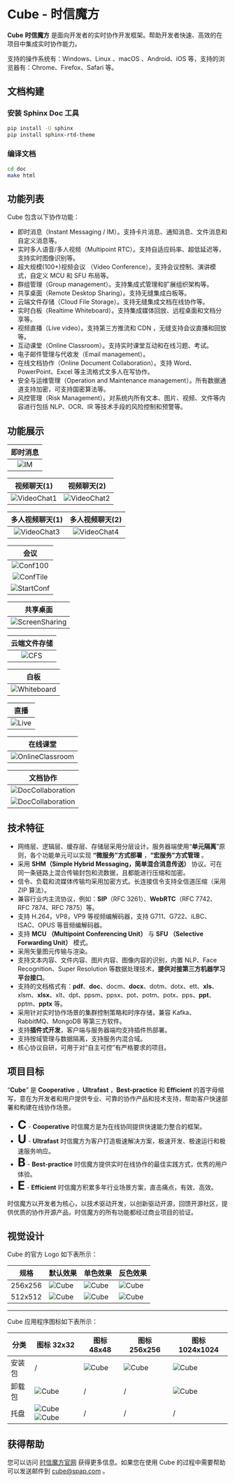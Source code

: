 # Cube - 时信魔方

**Cube** **时信魔方** 是面向开发者的实时协作开发框架。帮助开发者快速、高效的在项目中集成实时协作能力。

支持的操作系统有：Windows、Linux 、macOS 、Android、iOS 等，支持的浏览器有：Chrome、Firefox、Safari 等。

## 文档构建

### 安装 Sphinx Doc 工具

```bash
pip install -U sphinx
pip install sphinx-rtd-theme
```

### 编译文档

```bash
cd doc
make html
```


## 功能列表

Cube 包含以下协作功能：

* 即时消息（Instant Messaging / IM）。支持卡片消息、通知消息、文件消息和自定义消息等。
* 实时多人语音/多人视频（Multipoint RTC）。支持自适应码率、超低延迟等，支持实时图像识别等。
* 超大规模(100+)视频会议 （Video Conference）。支持会议控制、演讲模式，自定义 MCU 和 SFU 布局等。
* 群组管理（Group management）。支持集成式管理和扩展组织架构等。
* 共享桌面（Remote Desktop Sharing）。支持无缝集成白板等。
* 云端文件存储（Cloud File Storage）。支持无缝集成文档在线协作等。
* 实时白板（Realtime Whiteboard）。支持集成媒体回放、远程桌面和文档分享等。
* 视频直播（Live video）。支持第三方推流和 CDN ，无缝支持会议直播和回放等。
* 互动课堂（Online Classroom）。支持实时课堂互动和在线习题、考试。
* 电子邮件管理与代收发（Email management）。
* 在线文档协作（Online Document Collaboration）。支持 Word、PowerPoint、Excel 等主流格式文多人在写协作。
* 安全与运维管理（Operation and Maintenance management）。所有数据通道支持加密，可支持国密算法等。
* 风控管理（Risk Management）。对系统内所有文本、图片、视频、文件等内容进行包括 NLP、OCR、IR 等技术手段的风险控制和预警等。


## 功能展示

| 即时消息 |
|:----:|
|![IM](https://static.shixincube.com/cube/assets/showcase/im.gif)|

| 视频聊天(1) | 视频聊天(2) |
|:----:|:----:|
|![VideoChat1](https://static.shixincube.com/cube/assets/showcase/videochat_1.gif)|![VideoChat2](https://static.shixincube.com/cube/assets/showcase/videochat_2.gif)|

| 多人视频聊天(1) | 多人视频聊天(2) |
|:----:|:----:|
|![VideoChat3](https://static.shixincube.com/cube/assets/showcase/videochat_3.gif)|![VideoChat4](https://static.shixincube.com/cube/assets/showcase/videochat_4.gif)|

| 会议 |
|:----:|
|![Conf100](https://static.shixincube.com/cube/assets/showcase/screen_conference.jpg)|
|![ConfTile](https://static.shixincube.com/cube/assets/showcase/screen_conference_tile.jpg)|
|![StartConf](https://static.shixincube.com/cube/assets/showcase/start_conference.gif)|

| 共享桌面 |
|:----:|
|![ScreenSharing](https://static.shixincube.com/cube/assets/showcase/screen_sharing.gif)|

| 云端文件存储 |
|:----:|
|![CFS](https://static.shixincube.com/cube/assets/showcase/cloud_file.gif)|

| 白板 |
|:----:|
|![Whiteboard](https://static.shixincube.com/cube/assets/showcase/whiteboard.gif)|

| 直播 |
|:----:|
|![Live](https://static.shixincube.com/cube/assets/showcase/live.gif)|

| 在线课堂 |
|:----:|
|![OnlineClassroom](https://static.shixincube.com/cube/assets/showcase/online_classroom.gif)|

| 文档协作 |
|:----:|
|![DocCollaboration](https://static.shixincube.com/cube/assets/showcase/doc_collaboration_excel.gif)|
|![DocCollaboration](https://static.shixincube.com/cube/assets/showcase/doc_collaboration.gif)|


## 技术特征

* 网络层、逻辑层、缓存层、存储层采用分层设计。服务器端使用“**单元隔离**”原则，各个功能单元可以实现 **“微服务”方式部署** ，**“宏服务”方式管理** 。
* 采用 **SHM（Simple Hybrid Messaging，简单混合消息传送）** 协议。可在同一条链路上混合传输封包和流数据，且都能进行压缩和加密。
* 信令、负载和流媒体传输均采用加密方式。长连接信令支持全信道压缩（采用 ZIP 算法）。
* 兼容行业内主流协议，例如：**SIP**（RFC 3261）、**WebRTC**（RFC 7742、RFC 7874、RFC 7875）等。
* 支持 H.264，VP8，VP9 等视频编解码器，支持 G711、G722、iLBC、ISAC、OPUS 等音频编解码器。
* 支持 **MCU （Multipoint Conferencing Unit）** 与 **SFU （Selective Forwarding Unit）** 模式。
* 采用矢量图元传输与渲染。
* 支持文本内容、文件内容、图片内容、图像内容的识别，内置 NLP、Face Recognition、Super Resolution 等数据处理技术，**提供对接第三方机器学习平台接口**。
* 支持的文档格式有：**pdf**、**doc**、docm、**docx**、dotm、dotx、ett、**xls**、xlsm、**xlsx**、xlt、dpt、ppsm、ppsx、pot、potm、potx、pps、**ppt**、pptm、**pptx** 等。
* 采用针对实时协作场景的集群控制策略和时序存储，兼容 Kafka、RabbitMQ、MongoDB 等第三方软件。
* 支持**插件式开发**，客户端与服务器端均支持插件热部署。
* 支持按域管理与数据隔离，支持服务内混合域。
* 核心协议自研，可用于对“自主可控”有严格要求的项目。


## 项目目标

“**Cube**” 是 **Cooperative** ，**Ultrafast** ，**Best-practice** 和 **Efficient** 的首字母缩写，意在为开发者和用户提供专业、可靠的协作产品和技术支持，帮助客户快速部署和构建在线协作场景。

* <span style="font-size:27px;display:inline;"><b>C</b></span> - <b>Cooperative</b> 时信魔方是为在线协同提供快速能力整合的框架。
* <span style="font-size:27px;display:inline;"><b>U</b></span> - <b>Ultrafast</b> 时信魔方为客户打造极速解决方案，极速开发、极速运行和极速服务响应。
* <span style="font-size:27px;display:inline;"><b>B</b></span> - <b>Best-practice</b> 时信魔方提供实时在线协作的最佳实践方式，优秀的用户体验。
* <span style="font-size:27px;display:inline;"><b>E</b></span> - <b>Efficient</b> 时信魔方积累多年行业场景方案，直击痛点，有效、高效。

时信魔方以开发者为核心，以技术驱动开发，以创新驱动开源，回馈开源社区，提供优质的协作开源产品，时信魔方的所有功能都经过商业项目的验证。

## 视觉设计

Cube 的官方 Logo 如下表所示：

| 规格 | 默认效果 | 单色效果 | 反色效果 |
| ---- | ---- | ---- | ---- |
| 256x256 | ![Cube](https://static.shixincube.com/cube/assets/images/logo/cube_256.png) | ![Cube](https://static.shixincube.com/cube/assets/images/logo/cube_mono_256.png) | ![Cube](https://static.shixincube.com/cube/assets/images/logo/cube_inverse_256.png)
| 512x512 | ![Cube](https://static.shixincube.com/cube/assets/images/logo/cube_512.png) | ![Cube](https://static.shixincube.com/cube/assets/images/logo/cube_mono_512.png) | ![Cube](https://static.shixincube.com/cube/assets/images/logo/cube_inverse_512.png)

****

Cube 应用程序图标如下表所示：

| 分类 | 图标 32x32 | 图标 48x48 | 图标 256x256 | 图标 1024x1024 |
| ---- | ---- | ---- | ---- | ---- |
| 安装包 | / | ![Cube](https://static.shixincube.com/cube/assets/images/icon/cube_install_48.png) | ![Cube](https://static.shixincube.com/cube/assets/images/icon/cube_install_256.png) | ![Cube](https://static.shixincube.com/cube/assets/images/icon/cube_install_1024.png) |
| 卸载包 | ![Cube](https://static.shixincube.com/cube/assets/images/icon/cube_uninstall_32.png) | / | / | ![Cube](https://static.shixincube.com/cube/assets/images/icon/cube_uninstall_1024.png) |
| 托盘 | ![Cube](https://static.shixincube.com/cube/assets/images/icon/cube_tray_32.png) ![Cube](https://static.shixincube.com/cube/assets/images/icon/cube_tray_active_32.png) | / | / | / |


## 获得帮助

您可以访问 [时信魔方官网](https://www.shixincube.com/) 获得更多信息。如果您在使用 Cube 的过程中需要帮助可以发送邮件到 [cube@spap.com](mailto:cube@spap.com) 。
